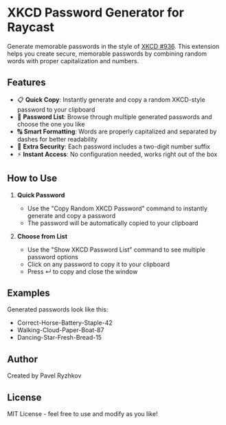 # XKCD Password Generator for Raycast

Generate memorable passwords in the style of [XKCD #936](https://xkcd.com/936/). This extension helps you create secure, memorable passwords by combining random words with proper capitalization and numbers.

## Features

- 📋 **Quick Copy**: Instantly generate and copy a random XKCD-style password to your clipboard
- 📝 **Password List**: Browse through multiple generated passwords and choose the one you like
- 🔠 **Smart Formatting**: Words are properly capitalized and separated by dashes for better readability
- 🔢 **Extra Security**: Each password includes a two-digit number suffix
- ⚡️ **Instant Access**: No configuration needed, works right out of the box

## How to Use

1. **Quick Password**
   - Use the "Copy Random XKCD Password" command to instantly generate and copy a password
   - The password will be automatically copied to your clipboard

2. **Choose from List**
   - Use the "Show XKCD Password List" command to see multiple password options
   - Click on any password to copy it to your clipboard
   - Press ↵ to copy and close the window

## Examples

Generated passwords look like this:
- Correct-Horse-Battery-Staple-42
- Walking-Cloud-Paper-Boat-87
- Dancing-Star-Fresh-Bread-15

## Author

Created by Pavel Ryzhkov

## License

MIT License - feel free to use and modify as you like!